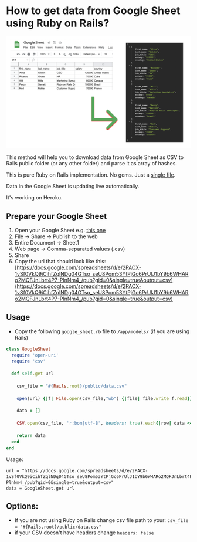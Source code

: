 # How to get data from Google Sheet using Ruby on Rails?

![alt text](img2.png "image")

This method will help you to download data from Google Sheet as CSV to Rails public folder (or any other folder) and parse it as array of hashes.

This is pure Ruby on Rails implementation. No gems. Just a [single file](https://github.com/AndreyAzimov/ruby-on-rails-google-sheet-csv/blob/main/google_sheet.rb).

Data in the Google Sheet is updating live automatically.

It's working on Heroku.

## Prepare your Google Sheet
1. Open your Google Sheet e.g. [this one](https://docs.google.com/spreadsheets/d/1A4ad-FM0SR-LiCRN301w-WnW-H7wFg2BJ7QMLsGJxqw/edit?usp=sharing)
2. File -> Share -> Publish to the web
3. Entire Document -> Sheet1
4. Web page -> Comma-separated values (.csv)
5. Share
6. Copy the url that should look like this: [https://docs.google.com/spreadsheets/d/e/2PACX-1vSf0VkQ9iCihfZqlNDg04GTso_seU8Pom53YtPjGc6PrUlJ1bY9b6WHARo2MQFJnLbrt4P7-PlnNm4_/pub?gid=0&single=true&output=csv](https://docs.google.com/spreadsheets/d/e/2PACX-1vSf0VkQ9iCihfZqlNDg04GTso_seU8Pom53YtPjGc6PrUlJ1bY9b6WHARo2MQFJnLbrt4P7-PlnNm4_/pub?gid=0&single=true&output=csv)

## Usage
- Copy the following `google_sheet.rb` file to `/app/models/` (if you are using Rails)
```ruby
class GoogleSheet
  require 'open-uri'
  require 'csv'

  def self.get url

    csv_file = "#{Rails.root}/public/data.csv"

    open(url) {|f| File.open(csv_file,"wb") {|file| file.write f.read}}

    data = []

    CSV.open(csv_file, 'r:bom|utf-8', headers: true).each{|row| data << row.to_hash}

    return data
  end
end
```

Usage:

```
url = "https://docs.google.com/spreadsheets/d/e/2PACX-1vSf0VkQ9iCihfZqlNDg04GTso_seU8Pom53YtPjGc6PrUlJ1bY9b6WHARo2MQFJnLbrt4P7-PlnNm4_/pub?gid=0&single=true&output=csv"
data = GoogleSheet.get url
```
## Options:
- If you are not using Ruby on Rails change csv file path to your: ```csv_file = "#{Rails.root}/public/data.csv"```
- if your CSV doesn't have headers change `headers: false`
